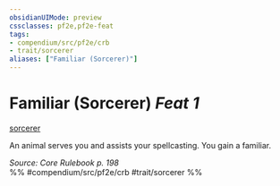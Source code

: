```yaml
---
obsidianUIMode: preview
cssclasses: pf2e,pf2e-feat
tags:
- compendium/src/pf2e/crb
- trait/sorcerer
aliases: ["Familiar (Sorcerer)"]
---
```

# Familiar (Sorcerer)  *Feat 1*  
[sorcerer](rules/traits/sorcerer.md "Sorcerer Class Trait")  


An animal serves you and assists your spellcasting. You gain a familiar.

*Source: Core Rulebook p. 198*  
%% #compendium/src/pf2e/crb #trait/sorcerer %%
